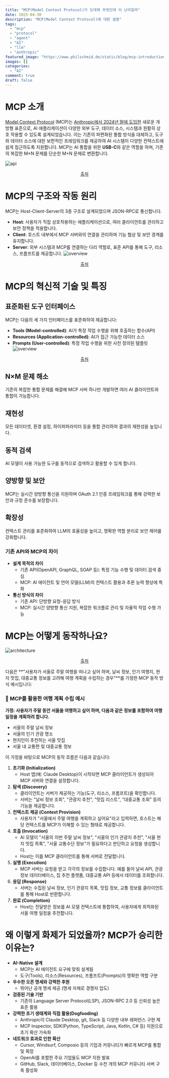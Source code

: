 ```yaml
---
title: "MCP(Model Context Protocol)가 도데체 무엇인데 이 난리일까"
date: 2025-04-30
description: "MCP(Model Context Protocol)에 대한 설명"
tags:
  - "mcp"
  - "protocol"
  - "agent"
  - "AI"
  - "llm"
  - "anthropic"
featured_image: "https://www.philschmid.de/static/blog/mcp-introduction/api.png"
images: []
categories:
  - "AI"
comment: true
draft: false
---
```



# MCP 소개

[Model Context Protocol](https://modelcontextprotocol.io/introduction) (MCP)는 [Anthropic에서 2024년 말에 도입한](https://www.anthropic.com/news/model-context-protocol)   새로운 개방형 표준으로, AI 애플리케이션이 다양한 외부 도구, 데이터 소스, 시스템과 원활히 상호 작용할 수 있도록 설계되었습니다. 이는 기존의 파편화된 통합 방식을 대체하고, 도구와 데이터 소스에 대한 보편적인 프레임워크를 제공하여 AI 시스템이 다양한 컨텍스트에 쉽게 접근하도록 지원합니다. MCP는 AI 통합을 위한 **USB-C**와 같은 역할을 하며, 기존의 복잡한 M×N 문제를 단순한 M+N 문제로 변환합니다.

![api](https://www.philschmid.de/static/blog/mcp-introduction/api.png)

<p align="center">
  <a href="https://www.philschmid.de/mcp-introduction">출처</a>
</p>


# MCP의 구조와 작동 원리
MCP는 Host-Client-Server의 3층 구조로 설계되었으며 JSON-RPC로 통신합니다.
- **Host**: 사용자가 직접 상호작용하는 애플리케이션으로, 여러 클라이언트를 관리하고 보안 정책을 적용합니다.
- **Client**: 호스트 내부에서 MCP 서버와의 연결을 관리하며 기능 협상 및 보안 경계를 유지합니다.
- **Server**: 외부 시스템과 MCP를 연결하는 다리 역할로, 표준 API를 통해 도구, 리소스, 프롬프트를 제공합니다.
![overview](https://www.philschmid.de/static/blog/mcp-introduction/overview.png)

<p align="center">
  <a href="https://www.philschmid.de/mcp-introduction" align="center">출처</a>
</p>

# MCP의 혁신적 기술 및 특징
## 표준화된 도구 인터페이스

MCP는 다음의 세 가지 인터페이스를 표준화하여 제공합니다:
- **Tools (Model-controlled)**: AI가 특정 작업 수행을 위해 호출하는 함수(API)
- **Resources (Application-controlled)**: AI가 접근 가능한 데이터 소스
- **Prompts (User-controlled)**: 특정 작업 수행을 위한 사전 정의된 템플릿
![overview](https://www.philschmid.de/static/blog/mcp-introduction/overview.png)

<p align="center">
  <a href="https://www.philschmid.de/mcp-introduction" align="center">출처</a>
</p>

## N×M 문제 해소
기존의 복잡한 통합 문제를 해결해 MCP 서버 하나만 개발하면 여러 AI 클라이언트와 통합이 가능합니다.
## 재현성
모든 데이터셋, 환경 설정, 하이퍼파라미터 등을 통합 관리하여 결과의 재현성을 높입니다.
## 동적 검색
AI 모델이 사용 가능한 도구를 동적으로 검색하고 활용할 수 있게 합니다.
## 양방향 및 보안
MCP는 실시간 양방향 통신을 지원하며 OAuth 2.1 인증 프레임워크를 통해 강력한 보안과 규정 준수를 보장합니다.
## 확장성
컨텍스트 관리를 표준화하여 LLM의 효율성을 높이고, 명확한 역할 분리로 보안 제어를 강화합니다.
### 기존 API와 MCP의 차이
- **설계 목적의 차이**
    - 기존 API(OpenAPI, GraphQL, SOAP 등): 특정 기능 수행 및 데이터 검색 중심
    - MCP: AI 에이전트 및 언어 모델(LLM)의 컨텍스트 활용과 추론 능력 향상에 특화
- **통신 방식의 차이**
    - 기존 API: 단방향 요청-응답 방식
    - MCP: 실시간 양방향 통신 지원, 복잡한 워크플로 관리 및 자율적 작업 수행 가능

# MCP는 어떻게 동작하나요?

![architecture](https://www.philschmid.de/static/blog/mcp-introduction/architecture.png)

<p align="center">
  <a href="https://www.philschmid.de/mcp-introduction" align="center">출처</a>
</p>

다음은 **"사용자가 서울로 주말 여행을 떠나고 싶어 하며, 날씨 정보, 인기 여행지, 현지 맛집, 대중교통 정보를 고려해 여행 계획을 수립하는 경우"**를 가정한 MCP 동작 방식 예시입니다:

### 🧭 MCP를 활용한 여행 계획 수립 예시
**가정: 사용자가 주말 동안 서울을 여행하고 싶어 하며, 다음과 같은 정보를 포함하여 여행 일정을 계획하려 합니다.**
- 서울의 주말 날씨 정보
- 서울의 인기 관광 명소
- 현지인이 추천하는 서울 맛집
- 서울 내 교통편 및 대중교통 정보
    
이 가정을 바탕으로 MCP의 동작 흐름은 다음과 같습니다:
1. **초기화 (Initialization)**
	- Host 앱(예: Claude Desktop)이 시작되면 MCP 클라이언트가 생성되어 MCP 서버와 연결을 설정합니다.
2. **탐색 (Discovery)**
	- 클라이언트는 서버가 제공하는 기능(도구, 리소스, 프롬프트)을 확인합니다.
	- 서버는 "날씨 정보 조회", "관광지 추천", "맛집 리스트", "대중교통 조회" 등의 기능을 제공합니다.
3. **컨텍스트 제공 (Context Provision)**
	- 사용자가 "서울에서 주말 여행을 계획하고 싶어요"라고 입력하면, 호스트는 해당 컨텍스트를 MCP가 이해할 수 있는 형태로 제공합니다.
4. **호출 (Invocation)**
	- AI 모델이 "서울의 이번 주말 날씨 정보", "서울의 인기 관광지 추천", "서울 현지 맛집 목록", "서울 교통수단 정보"가 필요하다고 판단하고 요청을 생성합니다.
	- Host는 이를 MCP 클라이언트를 통해 서버로 전달합니다.
5. **실행 (Execution)**
	- MCP 서버는 요청을 받고 각각의 정보를 수집합니다. 예를 들어 날씨 API, 관광정보 데이터베이스, 집 추천 플랫폼, 대중교통 API 등에서 데이터를 조회합니다.
6. **응답 (Response)**   
	- 서버는 수집된 날씨 정보, 인기 관광지 목록, 맛집 정보, 교통 정보를 클라이언트를 통해 Host로 반환합니다.
7. **완료 (Completion)**
	- Host는 전달받은 정보를 AI 모델 컨텍스트에 통합하여, 사용자에게 최적화된 서울 여행 일정을 추천합니다.
        
# 왜 이렇게 화제가 되었을까? MCP가 승리한 이유는?
- **AI-Native 설계**
    - MCP는 AI 에이전트 요구에 맞춰 설계됨
    - 도구(Tools), 리소스(Resources), 프롬프트(Prompts)의 명확한 역할 구분
- **우수한 오픈 명세와 강력한 후원**
    - 뛰어난 공개 명세 제공 (명세 자체로 경쟁자 압도)
- **검증된 기술 기반**
    - 기존의 Language Server Protocol(LSP), JSON-RPC 2.0 등 신뢰성 높은 표준 활용
- **강력한 초기 생태계와 직접 활용(Dogfooding)**
    - Anthropic이 Claude Desktop, git, Slack 등 다양한 내부 레퍼런스 구현 제        
    - MCP Inspector, SDK(Python, TypeScript, Java, Kotlin, C# 등) 지원으로 초기 확산 가속화
- **네트워크 효과로 인한 확산**
    - Cursor, Windsurf, Composio 등의 기업과 커뮤니티가 빠르게 MCP를 통합 및 확장
    - OpenAI를 포함한 주요 기업들도 MCP 지원 발표
    - GitHub, Slack, 데이터베이스, Docker 등 수천 개의 MCP 커뮤니티 서버 구축 활성화